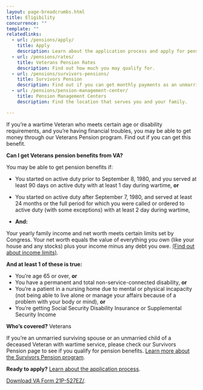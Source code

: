 ```yaml
---
layout: page-breadcrumbs.html
title: Eligibility
concurrence: ""
template: ""
relatedlinks:
  - url: /pensions/apply/
    title: Apply
    description: Learn about the application process and apply for pension benefits.
  - url: /pensions/rates/
    title: Veterans Pension Rates
    description: Find out how much you may qualify for.
  - url: /pensions/survivors-pensions/
    title: Survivors Pension
    description: Find out if you can get monthly payments as an unmarried surviving spouse or unmarried child of a deceased Veteran with wartime service
  - url: /pensions/pension-management-center/
    title: Pension Management Centers
    description: Find the location that serves you and your family. 

---
```


<div class="va-introtext">

If you’re a wartime Veteran who meets certain age or disability requirements, and you’re having financial troubles, you may be able to get money through our Veterans Pension program. Find out if you can get this benefit. 

</div>

<div class="feature" markdown=“1”>

<strong>Can I get Veterans pension benefits from VA?</strong>

You may be able to get pension benefits if:

- You started on active duty prior to September 8, 1980, and you served at least 90 days on active duty with at least 1 day during wartime, <strong>or</strong>
- You started on active duty after September 7, 1980, and served at least 24 months or the full period for which you were called or ordered to active duty (with some exceptions) with at least 2 day during wartime,

- <strong>And:</strong>

Your yearly family income and net worth meets certain limits set by Congress. Your net worth equals the value of everything you own (like your house and any stocks) plus your income minus any debt you owe. [(Find out about income limits)](/pensions/rates/).

<strong>And at least 1 of these is true:</strong>

- You’re age 65 or over, <strong>or</strong>
- You have a permanent and total non-service-connected disability, <strong>or</strong>
- You’re a patient in a nursing home due to mental or physical incapacity (not being able to live alone or manage your affairs because of a problem with your body or mind), <strong>or</strong>
- You’re getting Social Security Disability Insurance or Supplemental Security Income

<strong>Who’s covered?</strong>
Veterans

If you’re an unmarried surviving spouse or an unmarried child of a deceased Veteran with wartime service, please check our Survivors Pension page to see if you qualify for pension benefits. [Learn more about the Survivors Pension program](/pensions/survivors-pensions/).

</div>

**Ready to apply?** 
[Learn about the application process](/pensions/apply/). 

<a class=“usa-button-primary” href=“(http://www.vba.va.gov/pubs/forms/VBA-21P-527EZ-ARE.pdf)>Download VA Form 21P-527EZ/<a>. 

